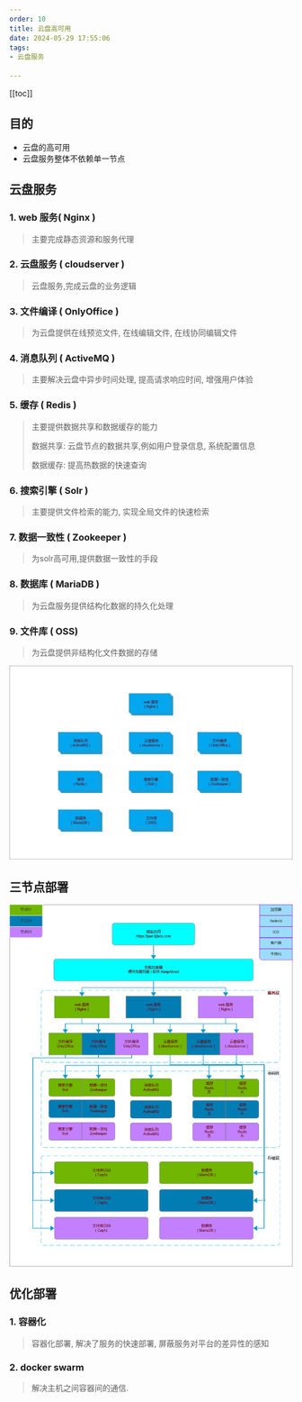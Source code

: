 ```yaml
---
order: 10
title: 云盘高可用
date: 2024-05-29 17:55:06
tags:
- 云盘服务

---
```


<!-- more -->
[[toc]]

## 目的

- 云盘的高可用
- 云盘服务整体不依赖单一节点

## 云盘服务

### 1. web 服务( Nginx )

> 主要完成静态资源和服务代理

### 2. 云盘服务 ( cloudserver )

> 云盘服务,完成云盘的业务逻辑

### 3. 文件编译 ( OnlyOffice )

> 为云盘提供在线预览文件, 在线编辑文件, 在线协同编辑文件

### 4. 消息队列 ( ActiveMQ )

> 主要解决云盘中异步时间处理, 提高请求响应时间, 增强用户体验

### 5. 缓存 ( Redis )

> 主要提供数据共享和数据缓存的能力
>
> 数据共享: 云盘节点的数据共享,例如用户登录信息, 系统配置信息
>
> 数据缓存: 提高热数据的快速查询

### 6. 搜索引擎 ( Solr )

> 主要提供文件检索的能力, 实现全局文件的快速检索

### 7. 数据一致性 ( Zookeeper )

> 为solr高可用,提供数据一致性的手段

### 8. 数据库 ( MariaDB )

> 为云盘服务提供结构化数据的持久化处理

### 9. 文件库 ( OSS)

> 为云盘提供非结构化文件数据的存储

![服务列表](./library/服务列表.png)

## 三节点部署

![架构图](./library/架构图.png)

## 优化部署

### 1. 容器化

> 容器化部署, 解决了服务的快速部署, 屏蔽服务对平台的差异性的感知

### 2. docker swarm

> 解决主机之间容器间的通信.
